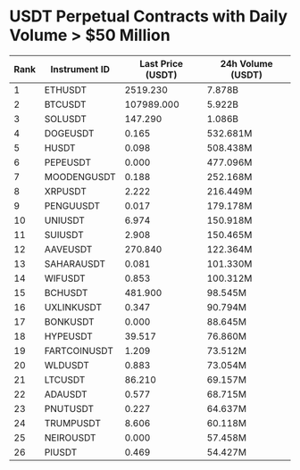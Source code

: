 # USDT Perpetual Contracts with Daily Volume > $50 Million

| Rank | Instrument ID | Last Price (USDT) | 24h Volume (USDT) |
|------|---------------|-------------------|-------------------|
| 1 | ETHUSDT | 2519.230 | 7.878B |
| 2 | BTCUSDT | 107989.000 | 5.922B |
| 3 | SOLUSDT | 147.290 | 1.086B |
| 4 | DOGEUSDT | 0.165 | 532.681M |
| 5 | HUSDT | 0.098 | 508.438M |
| 6 | PEPEUSDT | 0.000 | 477.096M |
| 7 | MOODENGUSDT | 0.188 | 252.168M |
| 8 | XRPUSDT | 2.222 | 216.449M |
| 9 | PENGUUSDT | 0.017 | 179.178M |
| 10 | UNIUSDT | 6.974 | 150.918M |
| 11 | SUIUSDT | 2.908 | 150.465M |
| 12 | AAVEUSDT | 270.840 | 122.364M |
| 13 | SAHARAUSDT | 0.081 | 101.330M |
| 14 | WIFUSDT | 0.853 | 100.312M |
| 15 | BCHUSDT | 481.900 | 98.545M |
| 16 | UXLINKUSDT | 0.347 | 90.794M |
| 17 | BONKUSDT | 0.000 | 88.645M |
| 18 | HYPEUSDT | 39.517 | 76.860M |
| 19 | FARTCOINUSDT | 1.209 | 73.512M |
| 20 | WLDUSDT | 0.883 | 73.054M |
| 21 | LTCUSDT | 86.210 | 69.157M |
| 22 | ADAUSDT | 0.577 | 68.715M |
| 23 | PNUTUSDT | 0.227 | 64.637M |
| 24 | TRUMPUSDT | 8.606 | 60.118M |
| 25 | NEIROUSDT | 0.000 | 57.458M |
| 26 | PIUSDT | 0.469 | 54.427M |
